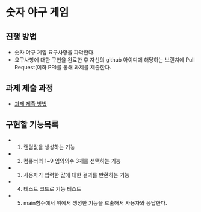 # 숫자 야구 게임
## 진행 방법
* 숫자 야구 게임 요구사항을 파악한다.
* 요구사항에 대한 구현을 완료한 후 자신의 github 아이디에 해당하는 브랜치에 Pull Request(이하 PR)를 통해 과제를 제출한다.

## 과제 제출 과정
* [과제 제출 방법](https://github.com/next-step/nextstep-docs/tree/master/precourse)

## 구현할 기능목록
* 1. 랜덤값을 생성하는 기능
* 2. 컴퓨터의 1~9 임의의수 3개를 선택하는 기능
* 3. 사용자가 입력한 값에 대한 결과를 반환하는 기능
* 4. 테스트 코드로 기능 테스트
* 5. main함수에서 위에서 생성한 기능을 호출해서 사용자와 응답한다.